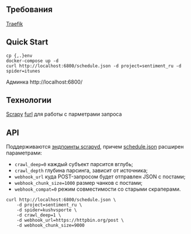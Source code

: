 ## Требования
[Traefik](https://github.com/weirdname404/traefik-daemon "Traefik")

## Quick Start
```shell
cp {,.}env
docker-compose up -d
curl http://localhost:6800/schedule.json -d project=sentiment_ru -d spider=itunes
```
Админка http://localhost:6800/

## Технологии
[Scrapy](https://docs.scrapy.org/en/latest/ "Scrapy")
[furl](https://github.com/gruns/furl "furl") для работы с парметрами запроса

## API
Поддерживаются [эндпоинты scrapyd](https://scrapyd.readthedocs.io/en/stable/api.html "эндпоинты scrapyd"), причем [schedule.json](https://scrapyd.readthedocs.io/en/stable/api.html#schedule-json "schedule.json") расширен параметрами:
- `crawl_deep=0` каждый субъект парсится вглубь;
- `crawl_depth` глубина парсинга, зависит от источника;
- `webhook_url` куда POST-запросом будет отправлен JSON с постами;
- `webhook_chunk_size=1000` размер чанков с постами;
- `webhook_compat=0` режим совместимости со старыми скраперами.

```shell
curl http://localhost:6800/schedule.json \
    -d project=sentiment_ru \
    -d spider=kushvsporte \
    -d crawl_deep=1 \
    -d webhook_url=https://httpbin.org/post \
    -d webhook_chunk_size=9000
```
